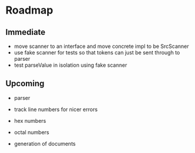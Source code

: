 # Roadmap

## Immediate

- move scanner to an interface and move concrete impl to be SrcScanner
- use fake scanner for tests so that tokens can just be sent through to parser
- test parseValue in isolation using fake scanner

## Upcoming
- parser
- track line numbers for nicer errors
- hex numbers
- octal numbers

- generation of documents
